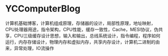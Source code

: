 # YCComputerBlog
计算机基础博客，计算机组成原理，存储器的设计，局部性原理，地址映射，CPU处理器用途，指令架构，CPU性能，缓存一致性，Cache，MESI协议，伪共享，CPU三级缓存设计思想，输入和输出，总线系统设计，指令编程，程序如何运行，内存存储设计，物理内存和虚拟内存，共享内存设计，计算机二进制的由来，异常处理，IO流操作
